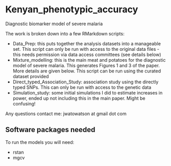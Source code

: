 # Kenyan_phenotypic_accuracy

Diagnostic biomarker model of severe malaria



The work is broken down into a few RMarkdown scripts:
* Data_Prep: this puts together the analysis datasets into a manageable set. This script can only be run with access to the original data files - this needs permission via data access committees (see details below)
* Mixture_modelling: this is the main meat and potatoes for the diagnostic model of severe malaria. This generates Figures 1 and 3 of the paper. More details are given below. This script can be run using the curated dataset provided
* Direct_typed_Association_Study: association study using the directly typed SNPs. This can only be run with access to the genetic data
* Simulation_study: some initial simulations I did to estimate increases in power, ended up not including this in the main paper. Might be confusing!


Any questions contact me: jwatowatson at gmail dot com


## Software packages needed

To run the models you will need:
* rstan
* mgcv
